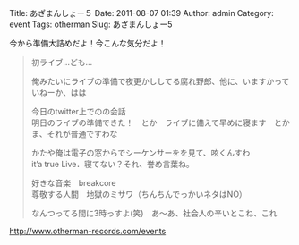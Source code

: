 Title: あざまんしょー５
Date: 2011-08-07 01:39
Author: admin
Category: event
Tags: otherman
Slug: あざまんしょー5

今から準備大詰めだよ！今こんな気分だよ！

> 初ライブ…ども…
>
> 俺みたいにライブの準備で夜更かししてる腐れ野郎、他に、いますかっていねーか、はは
>
> 今日のtwitter上でのの会話  
>  明日のライブの準備できた！　とか　ライブに備えて早めに寝ます　とか  
>  ま、それが普通ですわな
>
> かたや俺は電子の窓からでシーケンサーをを見て、呟くんすわ  
>  it’a true Live．寝てない？それ、誉め言葉ね。
>
> 好きな音楽　breakcore  
>  尊敬する人間　地獄のミサワ（ちんちんでっかいネタはNO）
>
> なんつってる間に3時っすよ(笑)　あ～あ、社会人の辛いとこね、これ

http://www.otherman-records.com/events
